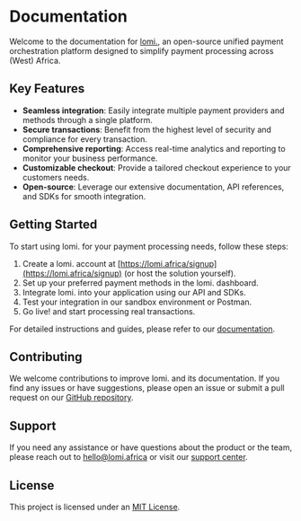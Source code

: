 # Documentation

Welcome to the documentation for [lomi.](https://lomi.africa), an open-source unified payment orchestration platform designed to simplify payment processing across (West) Africa.

## Key Features

- **Seamless integration**: Easily integrate multiple payment providers and methods through a single platform.
- **Secure transactions**: Benefit from the highest level of security and compliance for every transaction.
- **Comprehensive reporting**: Access real-time analytics and reporting to monitor your business performance.
- **Customizable checkout**: Provide a tailored checkout experience to your customers needs.
- **Open-source**: Leverage our extensive documentation, API references, and SDKs for smooth integration.

## Getting Started

To start using lomi. for your payment processing needs, follow these steps:

1. Create a lomi. account at [https://lomi.africa/signup](https://lomi.africa/signup) (or host the solution yourself).
2. Set up your preferred payment methods in the lomi. dashboard.
3. Integrate lomi. into your application using our API and SDKs.
4. Test your integration in our sandbox environment or Postman.
5. Go live! and start processing real transactions.

For detailed instructions and guides, please refer to our [documentation](https://developers.lomi.africa).

## Contributing

We welcome contributions to improve lomi. and its documentation. If you find any issues or have suggestions, please open an issue or submit a pull request on our [GitHub repository](https://github.com/lomiafrica/developers.lomi.africa).

## Support

If you need any assistance or have questions about the product or the team, please reach out to [hello@lomi.africa](mailto:hello@lomi.africa) or visit our [support center](https://lomi.africa/support).

## License

This project is licensed under an [MIT License](LICENSE).